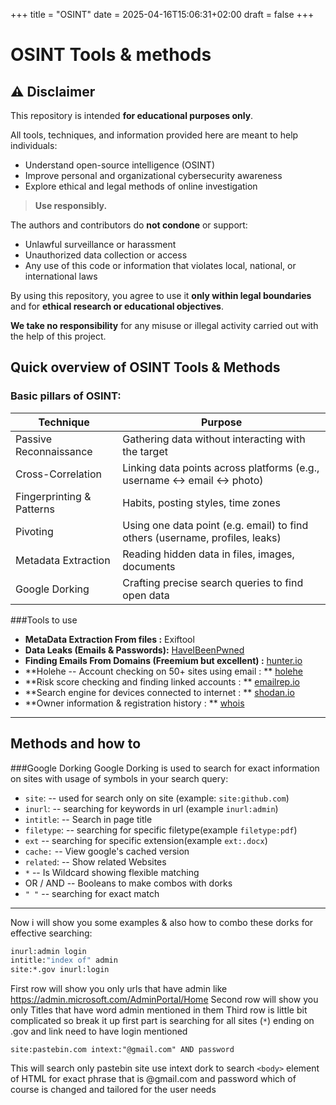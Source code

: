 +++
title = "OSINT"
date = 2025-04-16T15:06:31+02:00
draft = false
+++
# OSINT Tools & methods 
## ⚠️ Disclaimer

This repository is intended **for educational purposes only**.

All tools, techniques, and information provided here are meant to help individuals:

- Understand open-source intelligence (OSINT)
- Improve personal and organizational cybersecurity awareness
- Explore ethical and legal methods of online investigation

> **Use responsibly.**

The authors and contributors do **not condone** or support:
- Unlawful surveillance or harassment
- Unauthorized data collection or access
- Any use of this code or information that violates local, national, or international laws

By using this repository, you agree to use it **only within legal boundaries** and for **ethical research or educational objectives**.

**We take no responsibility** for any misuse or illegal activity carried out with the help of this project.

## Quick overview of OSINT Tools & Methods
### Basic pillars of OSINT:
| Technique  | Purpose  |
| ------------ | ------------ |
| Passive Reconnaissance  |  Gathering data without interacting with the target |
|  Cross-Correlation | Linking data points across platforms (e.g., username ↔️ email ↔️ photo)  |
|  Fingerprinting & Patterns |  Habits, posting styles, time zones |
| Pivoting  |  Using one data point (e.g. email) to find others (username, profiles, leaks) |
|  Metadata Extraction |  Reading hidden data in files, images, documents |
| Google Dorking  | Crafting precise search queries to find open data  |
###Tools to use 
 - **MetaData Extraction From files :** Exiftool
 - **Data Leaks (Emails & Passwords):**  [HaveIBeenPwned](https://haveibeenpwned.com/)
 - **Finding Emails From Domains (Freemium but excellent) :** [hunter.io](https://hunter.io/)
 - **Holehe -- Account checking on 50+ sites using email : ** [holehe](https://github.com/megadose/holehe.git)
 - **Risk score checking and finding linked accounts : ** [emailrep.io](https://emailrep.io/)
 - **Search engine for devices connected to internet : ** [shodan.io](https://www.shodan.io/)
 - **Owner information & registration history : ** [whois](https://www.whois.com/whois/)
---
## Methods and how to
###Google Dorking
Google Dorking is used to search for exact information on sites with usage of symbols in your search query:
 - `site`:  -- used for search only on site 	(example: ```site:github.com```)
 - `inurl`: -- searching for keywords in url (example ```inurl:admin```)
 - `intitle`: -- Search in page title
 - `filetype`: -- searching for specific filetype(example ```filetype:pdf```)
 - `ext` -- searching for specific extension(example ```ext:.docx```)
 - `cache:` -- View google's cached version
 - `related`: -- Show related Websites
 - `*` -- Is Wildcard showing flexible matching
 - OR / AND -- Booleans to make combos with dorks
 - `" "` -- searching for exact match
 ---
 Now i will show you some examples & also how to combo these dorks for effective searching:
 ```bash 
inurl:admin login
intitle:"index of" admin
site:*.gov inurl:login
```
First row will show you only urls that have admin like https://admin.microsoft.com/AdminPortal/Home
Second row will show you only Titles that have word admin mentioned in them
Third row is little bit complicated so break it up first part is searching for all sites (`*`) ending on .gov and link need to have login mentioned

```
site:pastebin.com intext:"@gmail.com" AND password
```
This will search only pastebin site use intext dork to search `<body>` element of HTML for exact phrase that is @gmail.com and password which of course is changed and tailored for the user needs



